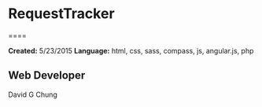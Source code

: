 # RequestTracker
====

**Created:** 5/23/2015
**Language:** html, css, sass, compass, js, angular.js, php

Web Developer
----------
David G Chung
